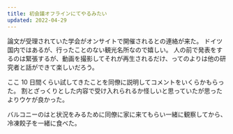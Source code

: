 ```yaml
---
title: 初会議オフラインにてやるみたい
updated: 2022-04-29
---
```


論文が受理されていた学会がオンサイトで開催されるとの連絡が来た。
ドイツ国内ではあるが、行ったことのない観光名所なので嬉しい。
人の前で発表をするのは緊張するが、動画を撮影してそれが再生されるだけ、ってのよりは他の研究者と話ができて楽しいだろう。

ここ 10 日間くらい試してきたことを同僚に説明してコメントをいくらかもらった。
割とざっくりとした内容で受け入れられるか怪しいと思っていたが思ったよりウケが良かった。

バルコニーのはと状況をみるために同僚に家に来てもらい一緒に観察してから、冷凍餃子を一緒に食べた。
